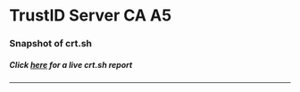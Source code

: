 # TrustID Server CA A5
### Snapshot of crt.sh
##### Click [here](https://crt.sh/?q=4D91F31098055938FA2581E93FA03EC18465B9BDEE2F0451624D762A656E3123) for a live crt.sh report

---
